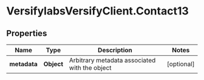 # VersifylabsVersifyClient.Contact13

## Properties

Name | Type | Description | Notes
------------ | ------------- | ------------- | -------------
**metadata** | **Object** | Arbitrary metadata associated with the object | [optional] 


